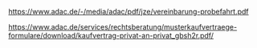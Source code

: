 https://www.adac.de/-/media/adac/pdf/jze/vereinbarung-probefahrt.pdf

https://www.adac.de/services/rechtsberatung/musterkaufvertraege-formulare/download/kaufvertrag-privat-an-privat_gbsh2r.pdf/
